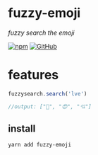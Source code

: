 # fuzzy-emoji
*fuzzy search the emoji*

[![npm](https://img.shields.io/npm/v/fuzzy-emoji)](https://github.com/JiangWeixian/fuzzy-emoji) [![GitHub](https://img.shields.io/npm/l/fuzzy-emoji)](https://github.com/JiangWeixian/fuzzy-emoji)


# features

```ts
fuzzysearch.search('lve')

//output: ["🥰", "😍", "💘"]
```

## install

```console
yarn add fuzzy-emoji
```
